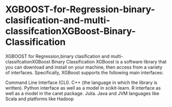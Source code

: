 # XGBOOST-for-Regression-binary-clasification-and-multi-classifcationXGBoost-Binary-Classification
XGBOOST for Regression,binary clasification and multi-classifcationXGBoost Binary Classification
XGBoost is a software library that you can download and install on your machine, then access from a variety of interfaces. Specifically, XGBoost supports the following main interfaces:

Command Line Interface (CLI).
C++ (the language in which the library is written).
Python interface as well as a model in scikit-learn.
R interface as well as a model in the caret package.
Julia.
Java and JVM languages like Scala and platforms like Hadoop
